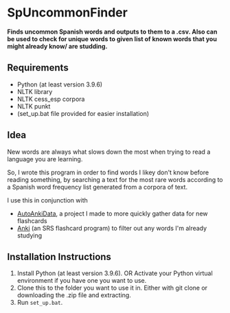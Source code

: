 # SpUncommonFinder
<b>Finds uncommon Spanish words and outputs to them to a .csv. Also can be used to check for unique words to given list of known words that you might already know/ are studding.</b>

## Requirements
- Python (at least version 3.9.6)
- NLTK library
- NLTK cess_esp corpora
- NLTK punkt
- (set_up.bat file provided for easier installation)

## Idea

New words are always what slows down the most when trying to read a language you are learning.

So, I wrote this program in order to find words I likey don't know before reading something, by searching a text for the most rare words according to a Spanish word frequency list generated from a corpora of text.

I use this in conjunction with 
- [AutoAnkiData](https://github.com/RRomreoJr/AutoAnkiData), a project I made to more quickly gather data for new flashcards
- [Anki](https://apps.ankiweb.net/) (an SRS flashcard program) to filter out any words I'm already studying

## Installation Instructions

1. Install Python (at least version 3.9.6).
   OR
   Activate your Python virtual environment if you have one you want to use.
2. Clone this to the folder you want to use it in. Either with git clone or downloading the .zip file and extracting.
3. Run `set_up.bat`.
